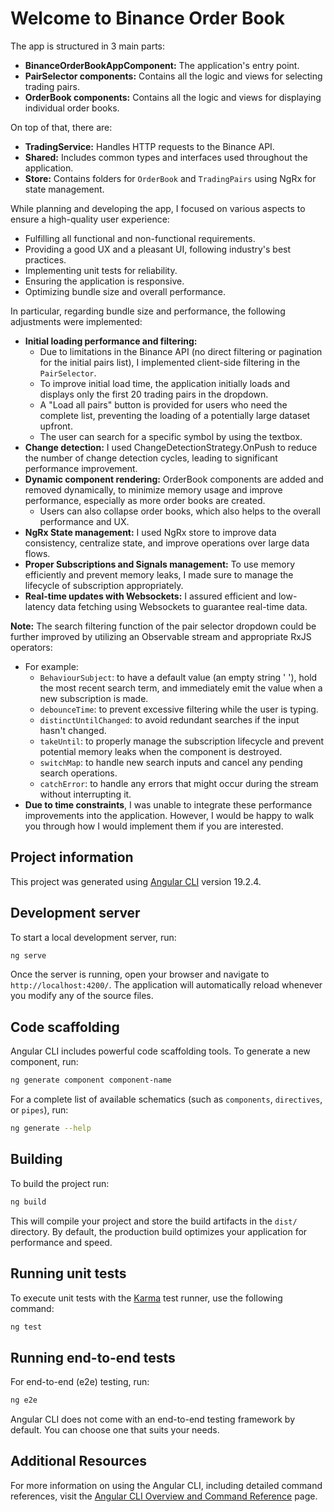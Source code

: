 # Welcome to Binance Order Book

The app is structured in 3 main parts:
* **BinanceOrderBookAppComponent:** The application's entry point.
* **PairSelector components:** Contains all the logic and views for selecting trading pairs.
* **OrderBook components:** Contains all the logic and views for displaying individual order books.

On top of that, there are:
* **TradingService:** Handles HTTP requests to the Binance API.
* **Shared:** Includes common types and interfaces used throughout the application.
* **Store:** Contains folders for `OrderBook` and `TradingPairs` using NgRx for state management.

While planning and developing the app, I focused on various aspects to ensure a high-quality user experience:
* Fulfilling all functional and non-functional requirements.
* Providing a good UX and a pleasant UI, following industry's best practices.
* Implementing unit tests for reliability.
* Ensuring the application is responsive.
* Optimizing bundle size and overall performance.

In particular, regarding bundle size and performance, the following adjustments were implemented:
* **Initial loading performance and filtering:**
    * Due to limitations in the Binance API (no direct filtering or pagination for the initial pairs list), I implemented client-side filtering in the `PairSelector`.
    * To improve initial load time, the application initially loads and displays only the first 20 trading pairs in the dropdown.
    * A "Load all pairs" button is provided for users who need the complete list, preventing the loading of a potentially large dataset upfront.
	* The user can search for a specific symbol by using the textbox.
* **Change detection:** I used ChangeDetectionStrategy.OnPush to reduce the number of change detection cycles, leading to significant performance improvement.
* **Dynamic component rendering:** OrderBook components are added and removed dynamically, to minimize memory usage and improve performance, especially as more order books are created.
	* Users can also collapse order books, which also helps to the overall performance and UX.
* **NgRx State management:** I used NgRx store to improve data consistency, centralize state, and improve operations over large data flows.
* **Proper Subscriptions and Signals management:** To use memory efficiently and prevent memory leaks, I made sure to manage the lifecycle of subscription appropriately.
* **Real-time updates with Websockets:** I assured efficient and low-latency data fetching using Websockets to guarantee real-time data.

**Note:** The search filtering function of the pair selector dropdown could be further improved by utilizing an Observable stream and appropriate RxJS operators:
* For example:
	* `BehaviourSubject`: to have a default value (an empty string ' '), hold the most recent search term, and immediately emit the value when a new subscription is made.
	* `debounceTime`: to prevent excessive filtering while the user is typing.
	* `distinctUntilChanged`: to avoid redundant searches if the input hasn't changed.
	* `takeUntil`: to properly manage the subscription lifecycle and prevent potential memory leaks when the component is destroyed.
	* `switchMap`: to handle new search inputs and cancel any pending search operations.
	* `catchError`: to handle any errors that might occur during the stream without interrupting it.
* **Due to time constraints**, I was unable to integrate these performance improvements into the application. However, I would be happy to walk you through how I would implement them if you are interested.

## Project information

This project was generated using [Angular CLI](https://github.com/angular/angular-cli) version 19.2.4.

## Development server

To start a local development server, run:

```bash
ng serve
```

Once the server is running, open your browser and navigate to `http://localhost:4200/`. The application will automatically reload whenever you modify any of the source files.

## Code scaffolding

Angular CLI includes powerful code scaffolding tools. To generate a new component, run:

```bash
ng generate component component-name
```

For a complete list of available schematics (such as `components`, `directives`, or `pipes`), run:

```bash
ng generate --help
```

## Building

To build the project run:

```bash
ng build
```

This will compile your project and store the build artifacts in the `dist/` directory. By default, the production build optimizes your application for performance and speed.

## Running unit tests

To execute unit tests with the [Karma](https://karma-runner.github.io) test runner, use the following command:

```bash
ng test
```

## Running end-to-end tests

For end-to-end (e2e) testing, run:

```bash
ng e2e
```

Angular CLI does not come with an end-to-end testing framework by default. You can choose one that suits your needs.

## Additional Resources

For more information on using the Angular CLI, including detailed command references, visit the [Angular CLI Overview and Command Reference](https://angular.dev/tools/cli) page.
